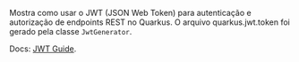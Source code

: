 Mostra como usar o JWT (JSON Web Token) para autenticação e autorização de endpoints REST no Quarkus. 
O arquivo quarkus.jwt.token foi gerado pela classe `JwtGenerator`.

Docs: [JWT Guide](https://quarkus.io/guides/security-jwt).

